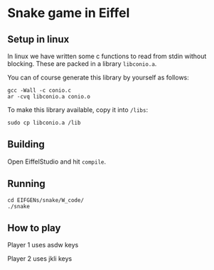 # Snake game in Eiffel

## Setup in linux
In linux we have written some c functions to read from stdin without blocking.
These are packed in a library `libconio.a`.

You can of course generate this library by yourself as follows:

```
gcc -Wall -c conio.c
ar -cvq libconio.a conio.o
```

To make this library available, copy it into `/libs`: 

``sudo cp libconio.a /lib``

## Building
Open EiffelStudio and hit `compile`.

## Running
```
cd EIFGENs/snake/W_code/
./snake
```

## How to play
Player 1 uses asdw keys

Player 2 uses jkli keys
